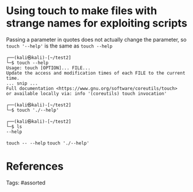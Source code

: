 # Using touch to make files with strange names for exploiting scripts
Passing a parameter in quotes does not actually change the parameter, so `touch '--help'` is the same as `touch --help`
```
┌──(kali㉿kali)-[~/test2]
└─$ touch --help
Usage: touch [OPTION]... FILE...
Update the access and modification times of each FILE to the current time.
... snip ...
Full documentation <https://www.gnu.org/software/coreutils/touch>
or available locally via: info '(coreutils) touch invocation'

┌──(kali㉿kali)-[~/test2]
└─$ touch './--help'

┌──(kali㉿kali)-[~/test2]
└─$ ls
--help
```
` touch -- --help `
` touch './--help' `
# References

Tags:
    #assorted

